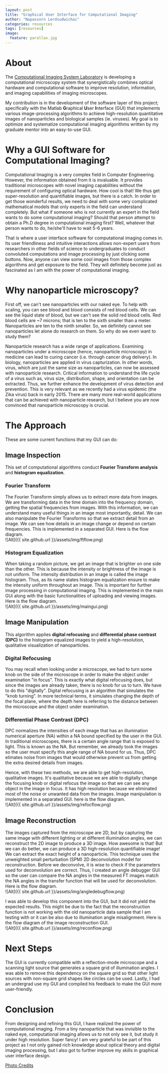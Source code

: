 ```yaml
---
layout: post
title: "Graphical User Interface for Computational Imaging"
author: "Napassorn Lerdsudwichai"
categories: resources
tags: [resources]
image:
  feature: parallax.jpg
---
```


# About
The [Computational Imaging System Laboratory](http://sites.bu.edu/tianlab/) is developing a computational microscopy system that synergistically combines optical hardware and computational software to improve resolution, information, and imaging capabilities of imaging microscopes.   

My contribution is in the development of the software layer of this project; specifically with the Matlab **G**raphical **U**ser **I**nterface (GUI) that implements various image-processing algorithms to achieve high-resolution quantitative images of nanoparticles and biological samples (ie. viruses). My goal is to optimize and systematize computational imaging algorithms written by my graduate mentor into an easy-to-use GUI.    

# Why a GUI Software for Computational Imaging?
Computational Imaging is a very complex field in Computer Engineering. However, the information obtained from it is invaluable. It provides traditional microscopes with novel imaging capabilities without the requirement of configuring optical hardware. How cool is that! We thus get super-resolution and quantifiable images, but there is a catch. In order to get those wonderful results, we need to deal with some very complicated mathematical models that only experts in the field can understand completely. But what if someone who is not currently an expert in the field wants to do some computational imaging? Should that person attempt to obtain a Ph.D degree in computational imaging first? Well, whatever that person wants to do, he/she'll have to wait 5-6 years.  

That is where a user interface software for computational imaging comes in. Its user friendliness and intuitive interactions allows non-expert users from researchers in other fields of science to undergraduates to conduct convoluted computations and image processing by just clicking some buttons. Now, anyone can view some cool images from those complex algorithms and get exposure to the field. They will definitely become just as fascinated as I am with the power of computational imaging.  

# Why nanoparticle microscopy?
First off, we can't see nanoparticles with our naked eye. To help with scaling, you can see blood and blood consists of red blood cells. We can see the liquid state of blood, but we can't see the solid red blood cells. Red blood cells are ~7 microns; that is ten to the sixth smaller than a meter. Nanoparticles are ten to the ninth smaller. So, we definitely cannot see nanoparticles let alone do research on them. So why do we even want to study them?  

Nanoparticle research has a wide range of applications. Examining nanoparticles under a microscope (hence, nanoparticle microscopy) in medicine can lead to curing cancer (i.e. through cancer drug delivery). In biology, nanoparticles are applied in virus capturization. In other words, virus, which are just the same size as nanoparticles, can now be assessed with nanoparticle research. Critical information to understand the life cycle of a virus such as, virus size, distribution, shape, and orientation can be extracted. Thus, we further enhance the development of virus detection and prevention. This is very relevant as we recently had a virus epidemic (the Zika virus) back in early 2015. There are many more real-world applications that can be achieved with nanoparticle research, but I believe you are now convinced that nanoparticle microscopy is crucial.   

# The Approach  
These are some current functions that my GUI can do:  

## Image Inspection   
This set of computational algorithms conduct **Fourier Transform analysis** and **histogram equalization**.   

### Fourier Transform
The Fourier Transform simply allows us to extract more data from images. We are transforming data in the time domain into the frequency domain, getting the spatial frequencies from images. With this information, we can understand many useful things in an image most importantly, detail. We can also manipulate the Fourier Transforms so that we extract detail from an image. We can see how details in an image change or depend on certain frequencies. This is implemented in a separated GUI. Here is the flow diagram.   
![Alt]({{ site.github.url }}/assets/img/ftflow.png)

### Histogram Equalization
When taking a random picture, we get an image that is brighter on one side than the other. This is because the intensity or brightness of the image is not uniform. The intensity distribution in an image is called the image histogram. Thus, as its name states histogram equalization ensure to make the intensity uniform throughout an image. This is important for further image processing in computational imaging. This is implemented in the main GUi along with the basic functionalities of uploading and viewing images. Here is the flow diagram.     
![Alt]({{ site.github.url }}/assets/img/maingui.png)

## Image Manipulation   
This algorithm applies **digital refocusing** and **differential phase contrast (DPC)** to the histogram equalized images to yield a high-resolution, qualitative visualization of nanoparticles.   

### Digital Refocusing  
You may recall when looking under a microscope, we had to turn some knob on the side of the microscope in order to make the object under examination "in focus". This is exactly what digital refocusing does, but since the images are already taken, there is no knob for us to turn. We have to do this "digitally". Digital refocusing is an algorithm that simulates the "knob turning". In more technical terms, it simulates changing the depth of the focal plane, where the depth here is referring to the distance between the microscope and the object under examination.  

### Differential Phase Contrast (DPC)  
DPC normalizes the intensities of each image that has an illumination numerical aperture (NA) within a NA bound specified by the user in the GUI. In traditional microscopes, there is a certain angle range that is exposed to light. This is known as the NA. But remember, we already took the images so the user must specify this angle range of NA bound for us. Thus, DPC elimates noise from images that would otherwise prevent us from getting the extra desired details from images.

Hence, with these two methods, we are able to get high-resolution, qualitative images. It's qualitative because we are able to digitally change the focusing knob or digital refocus the image so that we can see any object in the image in focus. It has high resolution because we eliminated most of the noise or unwanted data from the images. Image manipulation is implemented in a separated GUI. here is the flow diagram.   
![Alt]({{ site.github.url }}/assets/img/refocflow.png)

## Image Reconstruction  
The images captured from the microscope are 2D, but by capturing the same image with different lighting or at different illumination angles, we can reconstruct the 2D image to produce a 3D image. How awesome is that! But we can do better, we can produce a 3D high-resolution quantifiable image! We can extract the exact height of a nanoparticle. This technique uses the unweighted small perturbation (SPM) 2D deconvolution model for reconstruction. Before we deconvolve, it is wise to check if the parameters used for deconvolution are correct. Thus, I created an angle debugger GUI so the user can compare the NA angles in the measured FT images match the NA angles in the transfer function that will be used for deconvolution. Here is the flow diagram.  
![Alt]({{ site.github.url }}/assets/img/angledebugflow.png)


I was able to develop this component into the GUI, but it did not yield the expected results. This might be due to the fact that the reconstruction function is not working with the old nanoparticle data sample that I am testing with or it can be also due to illumination angle misalignment. Here is the flow diagram of the image reconstruction GUI.  
![Alt]({{ site.github.url }}/assets/img/reconflow.png)

# Next Steps
The GUI is currently compatible with a reflection-mode microscope and a scanning light source that generates a square grid of illumination angles. I was able to remove this dependency on the square grid so that other light sources with non-square grid shapes like circles can be used. Lastly, I had an undergrad use my GUI and compiled his feedback to make the GUI more user-friendly.     

# Conclusion
From designing and refining this GUI, I have realized the power of computational imaging. From a tiny nanoparticle that was invisible to the naked eye, computational imaging allows us to not only see it, but study it under high resolution. Super fancy! I am very grateful to be part of this project as I not only gained rich knowledge about optical theory and digital imaging processing, but I also got to further improve my skills in graphical user interface design.  

[Photo Credits](https://www.idjnow.com/eliminator-led-array-powerful-rgb-led-derby-effect-light.html)
